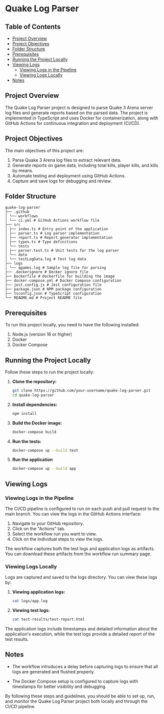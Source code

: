 # Quake Log Parser

## Table of Contents
- [Project Overview](#project-overview)
- [Project Objectives](#project-objectives)
- [Folder Structure](#folder-structure)
- [Prerequisites](#prerequisites)
- [Running the Project Locally](#running-the-project-locally)
- [Viewing Logs](#viewing-logs)
  - [Viewing Logs in the Pipeline](#viewing-logs-in-the-pipeline)
  - [Viewing Logs Locally](#viewing-logs-locally)
- [Notes](#notes)

## Project Overview
The Quake Log Parser project is designed to parse Quake 3 Arena server log files and generate reports based on the parsed data. The project is implemented in TypeScript and uses Docker for containerization, along with GitHub Actions for continuous integration and deployment (CI/CD).

## Project Objectives
The main objectives of this project are:
1. Parse Quake 3 Arena log files to extract relevant data.
2. Generate reports on game data, including total kills, player kills, and kills by means.
3. Automate testing and deployment using GitHub Actions.
4. Capture and save logs for debugging and review.

## Folder Structure
```
quake-log-parser
├── .github
│ └── workflows
│ └── ci.yml # GitHub Actions workflow file
├── src
│ ├── index.ts # Entry point of the application
│ ├── parser.ts # Log parser implementation
│ ├── report.ts # Report generator implementation
│ ├── types.ts # Type definitions
│ └── tests
│ ├── parser.test.ts # Unit tests for the log parser
│ └── data
│ └── testLogData.log # Test log data
├── logs
│ └── qgames.log # Sample log file for parsing
├── .dockerignore # Docker ignore file
├── Dockerfile # Dockerfile for building the image
├── docker-compose.yml # Docker Compose configuration
├── jest.config.js # Jest configuration file
├── package.json # NPM package configuration
├── tsconfig.json # TypeScript configuration
└── README.md # Project README file
```

## Prerequisites
To run this project locally, you need to have the following installed:
1. Node.js (version 16 or higher)
2. Docker
3. Docker Compose

## Running the Project Locally
Follow these steps to run the project locally:

1. **Clone the repository:**
   ```sh
   git clone https://github.com/your-username/quake-log-parser.git
   cd quake-log-parser

2. **Install dependencies:**
   ```sh
   npm install

3. **Build the Docker image:**
   ```sh
   docker-compose build

4. **Run the tests:**
    ```sh
   docker-compose up --build test

5. **Run the application**
    ```sh
    docker-compose up --build app
    
## Viewing Logs
### Viewing Logs in the Pipeline
The CI/CD pipeline is configured to run on each push and pull request to the main branch. You can view the logs in the GitHub Actions interface:

1. Navigate to your GitHub repository.
2. Click on the "Actions" tab.
3. Select the workflow run you want to view.
4. Click on the individual steps to view the logs.

The workflow captures both the test logs and application logs as artifacts. You can download these artifacts from the workflow run summary page.

### Viewing Logs Locally

Logs are captured and saved to the logs directory. You can view these logs by:

1. **Viewing application logs:**
    ```sh
    cat logs/app.log

2. **Viewing test logs:**
    ```sh
    cat test-results/test-report.html

The application logs include timestamps and detailed information about the application's execution, while the test logs provide a detailed report of the test results.

## Notes
- The workflow introduces a delay before capturing logs to ensure that all logs are generated and flushed properly.

- The Docker Compose setup is configured to capture logs with timestamps for better visibility and debugging.

By following these steps and guidelines, you should be able to set up, run, and monitor the Quake Log Parser project both locally and through the CI/CD pipeline.
